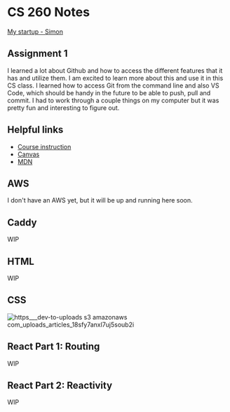 # CS 260 Notes

[My startup - Simon](https://simon.cs260.click)

## Assignment 1

I learned a lot about Github and how to access the different features that it has and utilize them. I am excited to learn more about this and use it in this CS class. I learned how to access Git from the command line and also VS Code, which should be handy in the future to be able to push, pull and commit. I had to work through a couple things on my computer but it was pretty fun and interesting to figure out.

## Helpful links

- [Course instruction](https://github.com/webprogramming260)
- [Canvas](https://byu.instructure.com)
- [MDN](https://developer.mozilla.org)

## AWS

I don't have an AWS yet, but it will be up and running here soon.

## Caddy

WIP

## HTML

WIP

## CSS

![https___dev-to-uploads s3 amazonaws com_uploads_articles_18sfy7anxl7uj5soub2i](https://github.com/user-attachments/assets/cb614a2f-9cb0-409b-a592-9f9567ae90c2)


## React Part 1: Routing

WIP

## React Part 2: Reactivity

WIP
